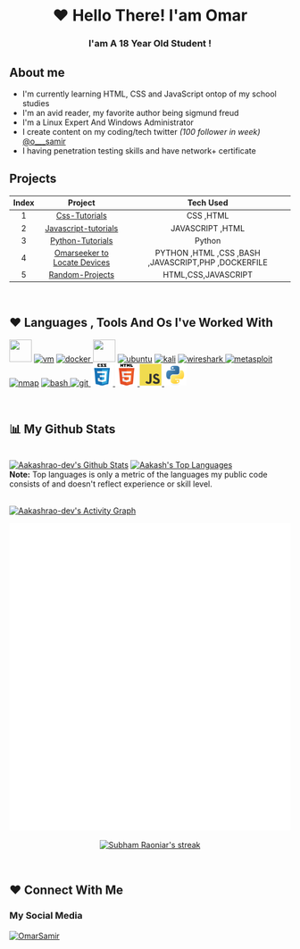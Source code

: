 <h1 align="center"> ❤ Hello There! I'am Omar</h1>

<h3 align="center"> I'am A 18 Year Old Student ! </h3>

## About me

* I'm currently learning HTML, CSS and JavaScript ontop of my school studies
* I'm an avid reader, my favorite author being sigmund freud
* I'm a Linux Expert And Windows Administrator
* I create content on my coding/tech twitter <em>(100 follower in week)</em> [@o___samir](https://twitter.com/o___samir)
* I having penetration testing skills and have network+ certificate 
## Projects

| Index | Project | Tech Used |
|:------:|:-----------------:|:------:|
|   1  |[Css-Tutorials](https://github.com/Omsamiir/Css.git)| CSS ,HTML |
|   2  |[Javascript-tutorials](https://github.com/Omsamiir/JAVASCRIPT.git)| JAVASCRIPT ,HTML |
|   3  |[Python-Tutorials](https://github.com/Omsamiir/PYTHON.git)| Python |
|   4  |[Omarseeker to Locate Devices](https://github.com/Omsamiir/omar-seeker.git)| PYTHON ,HTML ,CSS ,BASH ,JAVASCRIPT,PHP ,DOCKERFILE|
|   5  |[Random-Projects](https://github.com/Omsamiir/Random-Projects.git)| HTML,CSS,JAVASCRIPT|

<br>


## ❤ Languages , Tools And Os I've Worked With

<p align="left"> <a href="https://comptiawebsite.blob.core.windows.net" target="_blank"> <img src="https://comptiawebsite.blob.core.windows.net/webcontent/images/default-source/siteicons/logonetworkplus.svg?sfvrsn=1ca21668_2" width="40" height="40"></a> <a href="https://img.icons8.com/" target="_blank"> <img src="https://img.icons8.com/fluency/2x/old-vmware-logo.png" alt="vm" width="40" height="40"></a> <a href="https://img.icons8.com/" target="_blank"> <img src="https://img.icons8.com/fluency/2x/docker.png" alt="docker" width="40" height="40" > </a>  <a href="https://www.redhat.com/" target="_blank"> <img src="https://www.redhat.com/misc/favicon.ico" alt"redhat" width="40" height="40"></a>  <a href="https://img.icons8.com/" target="_blank"> <img src="https://img.icons8.com/color/2x/ubuntu.png" alt="ubuntu" width="40" height="40"></a> <a href="https://icons8.com/icons/set/kali-linux" target="_blank"> <img src="https://img.icons8.com/color/344/kali-linux.png" alt="kali" width="40" height="40"></a> <a href="https://kali.org" target="_blank"> <img src="https://www.kali.org/images/tool-logo-wireshark.svg" alt="wireshark" width="40" height="40"> </a> <a href="https://www.kali.org/" target="_blank"> <img src="https://www.kali.org/images/tool-logo-metasploit.svg" alt="metasploit" width="40" height="40"> </a>  <a href="https://www.kali.org/" target="_blank"> <img src="https://www.kali.org/images/tool-logo-nmap.svg" alt="nmap" width="40" height="40"/></a> <a href="https://www.gnu.org/software/bash/" target="_blank"> <img src="https://www.vectorlogo.zone/logos/gnu_bash/gnu_bash-icon.svg" alt="bash" width="40" height="40"/> </a> <a href="https://git-scm.com/" target="_blank"> <img src="https://www.vectorlogo.zone/logos/git-scm/git-scm-icon.svg" alt="git" width="40" height="40"/> </a>  <a href="https://www.w3schools.com/css/" target="_blank"> <img src="https://raw.githubusercontent.com/devicons/devicon/master/icons/css3/css3-original-wordmark.svg" alt="css3" width="40" height="40"/> </a>  <a href="https://www.w3.org/html/" target="_blank"> <img src="https://raw.githubusercontent.com/devicons/devicon/master/icons/html5/html5-original-wordmark.svg" alt="html5" width="40" height="40"/> </a> <a href="https://developer.mozilla.org/en-US/docs/Web/JavaScript" target="_blank"> <img src="https://raw.githubusercontent.com/devicons/devicon/master/icons/javascript/javascript-original.svg" alt="javascript" width="40" height="40"/> </a> <a href="https://www.python.org" target="_blank"> <img src="https://raw.githubusercontent.com/devicons/devicon/master/icons/python/python-original.svg" alt="python" width="40" height="40"/> </a> </p>
<br>


## 📊 My Github Stats

  <br/>
    <a href="https://github.com/Omsamiir"><img alt="Aakashrao-dev's Github Stats" src="https://github-readme-stats.vercel.app/api?username=Omsamiir&show_icons=true&count_private=true&theme=react&hide_border=true&bg_color=0D1117" /></a>
  <a href="https://github.com/Omsamiir"><img alt="Aakash's Top Languages" src="https://github-readme-stats.vercel.app/api/top-langs/?username=Omsamiir&langs_count=8&count_private=true&layout=compact&theme=react&hide_border=true&bg_color=0D1117" /></a>
  <br/>
  <b>Note:</b> Top languages is only a metric of the languages my public code consists of and doesn't reflect experience or skill level.

<br/>
<br/>

<a href="https://github.com/Omsamiir/github-readme-activity-graph"><img alt="Aakashrao-dev's Activity Graph" src="https://activity-graph.herokuapp.com/graph?username=Omsamiir&bg_color=0D1117&color=5BCDEC&line=5BCDEC&point=FFFFFF&hide_border=true" /></a>

![Metrics](/github-metrics.svg)


<p align="center">
    <a href="https://github.com/Omsamiir">
        <img title="🔥 Get streak stats for your profile at git.io/streak-stats" alt="Subham Raoniar's streak" src="https://github-readme-streak-stats.herokuapp.com/?user=Omsamiir&theme=black-ice&hide_border=true&stroke=0000&background=060A0CD0"/>
    </a>
</p>



<br>


## ❤ Connect With Me


<h3 align="left" color="red">My Social Media</h3>
<p align="left">

<a href="https://twitter.com/o___samir" target="blank"><img align="center" src="https://raw.githubusercontent.com/rahuldkjain/github-profile-readme-generator/master/src/images/icons/Social/twitter.svg" alt="OmarSamir" height="30" width="40" /></a>

</p>
<br>


